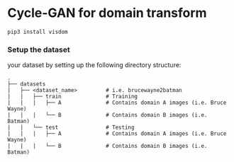 # Cycle-GAN for domain transform

```
pip3 install visdom
```

### Setup the dataset

your dataset by setting up the following directory structure:

```
.
├── datasets                   
|   ├── <dataset_name>         # i.e. brucewayne2batman
|   |   ├── train              # Training
|   |   |   ├── A              # Contains domain A images (i.e. Bruce Wayne)
|   |   |   └── B              # Contains domain B images (i.e. Batman)
|   |   └── test               # Testing
|   |   |   ├── A              # Contains domain A images (i.e. Bruce Wayne)
|   |   |   └── B              # Contains domain B images (i.e. Batman)
```


